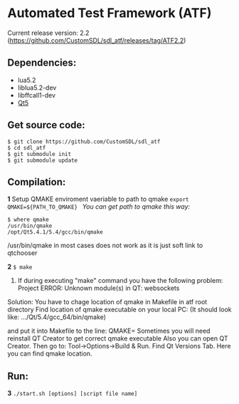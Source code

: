 # Automated Test Framework (ATF)
Current release version: 2.2 (https://github.com/CustomSDL/sdl_atf/releases/tag/ATF2.2)

## Dependencies:
- lua5.2
- liblua5.2-dev
- libffcall1-dev
- [Qt5](http://www.qt.io/download-open-source/#section-2)

## Get source code:
```
$ git clone https://github.com/CustomSDL/sdl_atf
$ cd sdl_atf
$ git submodule init
$ git submodule update
```
## Compilation:
**1**  Setup QMAKE enviroment vaeriable to path to qmake
```export QMAKE=${PATH_TO_QMAKE} ``` 
*You can get path to qmake this way:*
```
$ where qmake
/usr/bin/qmake
/opt/Qt5.4.1/5.4/gcc/bin/qmake
```
/usr/bin/qmake in most cases does not work as it is just soft link to qtchooser

**2**  ```$ make```

 1) If during executing "make" command you have the following problem:
   Project ERROR: Unknown module(s) in QT: websockets

   Solution:
   You have to chage location of qmake in Makefile in atf root directory
   Find location of qmake executable on your local PC:
   (It should look like: .../Qt/5.4/gcc_64/bin/qmake)

   and put it into Makefile to the line:
   QMAKE=<your path to qmake>
   Sometimes you will need reinstall QT Creator to get correct qmake executable
   Also you can open QT Creator. Then go to: Tool->Options->Build & Run. Find Qt Versions Tab.
   Here you can find qmake location.


## Run:
**3**
``` ./start.sh [options] [script file name] ```
